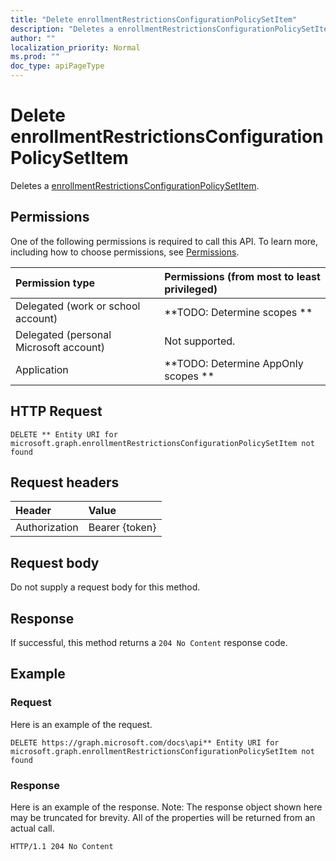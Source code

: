 ```yaml
---
title: "Delete enrollmentRestrictionsConfigurationPolicySetItem"
description: "Deletes a enrollmentRestrictionsConfigurationPolicySetItem."
author: ""
localization_priority: Normal
ms.prod: ""
doc_type: apiPageType
---
```


# Delete enrollmentRestrictionsConfigurationPolicySetItem

Deletes a [enrollmentRestrictionsConfigurationPolicySetItem](../resources/enrollmentrestrictionsconfigurationpolicysetitem.md).

## Permissions
One of the following permissions is required to call this API. To learn more, including how to choose permissions, see [Permissions](/concepts/permissions-reference.md).

|Permission type|Permissions (from most to least privileged)|
|:---|:---|
|Delegated (work or school account)|**TODO: Determine scopes **|
|Delegated (personal Microsoft account)|Not supported.|
|Application|**TODO: Determine AppOnly scopes **|

## HTTP Request
<!-- {
  "blockType": "ignored"
}
-->
``` http
DELETE ** Entity URI for microsoft.graph.enrollmentRestrictionsConfigurationPolicySetItem not found
```

## Request headers
|Header|Value|
|:---|:---|
|Authorization|Bearer {token}|

## Request body
Do not supply a request body for this method.

## Response
If successful, this method returns a `204 No Content` response code.

## Example

### Request
Here is an example of the request.
<!-- {
  "blockType": "request",
  "name": "delete_enrollmentrestrictionsconfigurationpolicysetitem"
}
-->
``` http
DELETE https://graph.microsoft.com/docs\api** Entity URI for microsoft.graph.enrollmentRestrictionsConfigurationPolicySetItem not found
```

### Response
Here is an example of the response. Note: The response object shown here may be truncated for brevity. All of the properties will be returned from an actual call.
<!-- {
  "blockType": "response",
  "truncated": true
}
-->
``` http
HTTP/1.1 204 No Content
```

